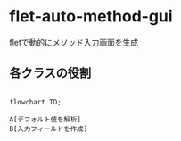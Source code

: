 # flet-auto-method-gui

fletで動的にメソッド入力画面を生成

## 各クラスの役割

```mermaid

flowchart TD;

A[デフォルト値を解析]
B[入力フィールドを作成]


```